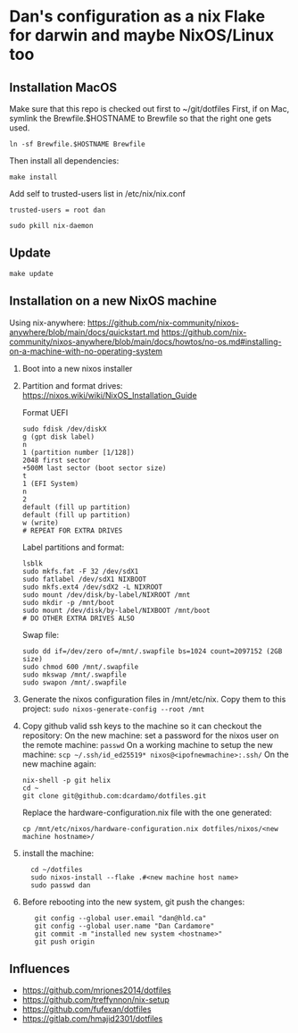 # Dan's configuration as a nix Flake for darwin and maybe NixOS/Linux too

## Installation MacOS

Make sure that this repo is checked out first to ~/git/dotfiles
First, if on Mac, symlink the Brewfile.$HOSTNAME to Brewfile so that the
right one gets used.

`ln -sf Brewfile.$HOSTNAME Brewfile`

Then install all dependencies:

```
make install
```

Add self to trusted-users list in /etc/nix/nix.conf

```
trusted-users = root dan

sudo pkill nix-daemon
```

## Update

```
make update
```

## Installation on a new NixOS machine

Using nix-anywhere:
https://github.com/nix-community/nixos-anywhere/blob/main/docs/quickstart.md
https://github.com/nix-community/nixos-anywhere/blob/main/docs/howtos/no-os.md#installing-on-a-machine-with-no-operating-system

1. Boot into a new nixos installer
2. Partition and format drives: https://nixos.wiki/wiki/NixOS_Installation_Guide

   Format UEFI

   ```
   sudo fdisk /dev/diskX
   g (gpt disk label)
   n
   1 (partition number [1/128])
   2048 first sector
   +500M last sector (boot sector size)
   t
   1 (EFI System)
   n
   2
   default (fill up partition)
   default (fill up partition)
   w (write)
   # REPEAT FOR EXTRA DRIVES
   ```

   Label partitions and format:

   ```
   lsblk
   sudo mkfs.fat -F 32 /dev/sdX1
   sudo fatlabel /dev/sdX1 NIXBOOT
   sudo mkfs.ext4 /dev/sdX2 -L NIXROOT
   sudo mount /dev/disk/by-label/NIXROOT /mnt
   sudo mkdir -p /mnt/boot
   sudo mount /dev/disk/by-label/NIXBOOT /mnt/boot
   # DO OTHER EXTRA DRIVES ALSO
   ```

   Swap file:

   ```
   sudo dd if=/dev/zero of=/mnt/.swapfile bs=1024 count=2097152 (2GB size)
   sudo chmod 600 /mnt/.swapfile
   sudo mkswap /mnt/.swapfile
   sudo swapon /mnt/.swapfile
   ```

3. Generate the nixos configuration files in /mnt/etc/nix. Copy them to this project:
   `sudo nixos-generate-config --root /mnt`
4. Copy github valid ssh keys to the machine so it can checkout the repository:
   On the new machine:
   set a password for the nixos user on the remote machine: `passwd`
   On a working machine to setup the new machine:
   `scp ~/.ssh/id_ed25519* nixos@<ipofnewmachine>:.ssh/`
   On the new machine again:
   ```
   nix-shell -p git helix
   cd ~
   git clone git@github.com:dcardamo/dotfiles.git
   ```
   Replace the hardware-configuration.nix file with the one generated:
   ```
   cp /mnt/etc/nixos/hardware-configuration.nix dotfiles/nixos/<new machine hostname>/
   ```
5. install the machine:
   ```
     cd ~/dotfiles
     sudo nixos-install --flake .#<new machine host name>
     sudo passwd dan
   ```
6. Before rebooting into the new system, git push the changes:
   ```
      git config --global user.email "dan@hld.ca"
      git config --global user.name "Dan Cardamore"
      git commit -m "installed new system <hostname>"
      git push origin
   ```

## Influences

- https://github.com/mrjones2014/dotfiles
- https://github.com/treffynnon/nix-setup
- https://github.com/fufexan/dotfiles
- https://gitlab.com/hmajid2301/dotfiles
